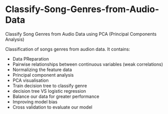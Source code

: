 # Classify-Song-Genres-from-Audio-Data
Classify Song Genres from Audio Data using PCA (Principal Components Analysis)

Classification of songs genres from audion data. It contains: 
* Data PReparation 
* Pairwise relationships between continuous variables (weak correlations)
* Normalizing the feature data
* Principal component analysis 
* PCA visualisation
* Train decision tree to classify genre 
* decision tree VS logistic regression 
* Balance our data for greater performance 
* Improving model bias
* Cross validation to evaluate our model 
